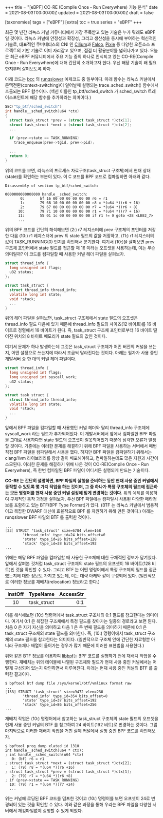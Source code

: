 +++
title = "[eBPF] CO-RE (Compile Once - Run Everywhere) 기능 분석"
date = 2021-08-03T00:00:00Z
updated = 2021-08-03T00:00:00Z
draft = false

[taxonomies]
tags = ["eBPF"]
[extra]
toc = true
series = "eBPF"
+++

최근 몇 년간 리눅스 커널 커뮤니티에서 가장 주목받고 있는 기술은 누가 뭐래도 eBPF 일 것이다. 리눅스 커널에 안정성과 확장성, 그리고 생산성을 동시에 부여하는 혁신적인 기술로, 대표적인 쿠버네티스의 CNI 인 [Cilium](https://cilium.io/)과 [Falco](https://falco.org/), [Pixie](https://pixielabs.ai/) 등 다양한 오픈소스 프로젝트의 기반 기술로 이미 자리잡고 있으며, 점점 더 활용분야를 넓혀나가고 있다. 오늘은 최근 eBPF 커뮤니티에서 주요 기능 중의 하나로 인식되고 있는 CO-RE(Compile Once - Run Everywhere)에 대해 간단히 소개하고자 한다. 우선 해당 기술이 왜 필요한지부터 살펴보도록 하자.

아래 코드는 [bcc](https://github.com/iovisor/bcc) 의 [runqslower](https://github.com/iovisor/bcc/blob/master/libbpf-tools/runqslower.bpf.c) 예제코드 중 일부이다. 아래 함수는 리눅스 커널에서 문맥전환(context-switching)이 일어날때 실행되는 trace_sched_switch() 함수에서 호출되는 BPF 함수이다. (섹션 이름인 tp_btf/sched_switch 가 sched_switch 트레이스포인트에 해당 함수를 추가하라는 의미이다.)

```c
SEC("tp_btf/sched_switch")
int handle__sched_switch(u64 *ctx)
{
  struct task_struct *prev = (struct task_struct *)ctx[1];
  struct task_struct *next = (struct task_struct *)ctx[2];
  ...

  if (prev->state == TASK_RUNNING)
    trace_enqueue(prev->tgid, prev->pid);

  ...
  return 0;
}
```

위의 코드를 보면, 리눅스의 프로세스 자료구조(task_struct 구조체)에서 현재 상태(state)를 확인하는 부분이 있다. 이 C 코드를 BPF 코드로 컴파일하면 아래와 같다.

```
Disassembly of section tp_btf/sched_switch:

0000000000000000 handle__sched_switch:
       0:       bf 16 00 00 00 00 00 00 r6 = r1
       1:       79 68 10 00 00 00 00 00 r8 = *(u64 *)(r6 + 16)
       2:       79 67 08 00 00 00 00 00 r7 = *(u64 *)(r6 + 8)
      10:       79 71 10 00 00 00 00 00 r1 = *(u64 *)(r7 + 16)
      11:       55 01 1c 00 00 00 00 00 if r1 != 0 goto +28 <LBB2_7>
      ...
```

위의 BPF 코드를 간단히 해석해보면 (2:) r7 레지스터에 prev 구조체의 포인터를 저장한 다음 (10:) r1 레지스터에 prev 의 state 필드의 값을 저장하고, (11:) r1 레지스터의 값이 TASK_RUNNING(0) 인지를 확인해서 분기한다. 여기서 (10:)을 살펴보면 prev 구조체 포인터에서 state 필드를 접근할 때 16 이라는 오프셋을 사용하는데, 이는 무슨 의미일까? 이 코드를 컴파일할 때 사용한 커널 헤더 파일을 살펴보자.

```c
struct thread_info {
  long unsigned int flags;
  u32 status;
};

struct task_struct {
  struct thread_info thread_info;
  volatile long int state;
  void *stack;
  ...
}
```

위의 헤더 파일을 살펴보면, task_struct 구조체에서 state 필드의 오프셋은 thread_info 필드 다음에 있기 때문에 thread_info 필드의 사이즈(12 바이트)를 16 바이트로 정렬해서 16 바이트가 된다. 즉, task_struct 구조체 포인터로부터 16 바이트 떨어진 위치의 8 바이트 메모리가 state 필드의 값인 것이다.

여기서 문제가 하나 발생하는데 그것은 task_struct 구조체가 어떤 버전의 커널을 쓰는지, 어떤 설정으로 쓰는지에 따라서 조금씩 달라진다는 것이다. 아래는 필자가 사용 중인 개발서버 중 한 대의 커널 헤더 파일이다.

```c
struct thread_info {
  long unsigned int flags;
  long unsigned int syscall_work;
  u32 status;
};

struct task_struct {
  struct thread_info thread_info;
  volatile long int state;
  void *stack;
  ...
}
```

앞에서 BPF 파일을 컴파일할 때 사용했던 커널 헤더와 달리 thread_info 구조체에 syscall_work 라는 필드가 추가되어있다. 이 개발서버에서 앞에서 컴파일한 BPF 파일을 그대로 사용하다면 state 필드의 오프셋이 잘못되어있기 때문에 심각한 오류가 발생할 것이다. 기존에는 이러한 문제를 해결하기 위해 BPF 파일을 사용하는 서버에서 매번 직접 BPF 파일을 컴파일해서 사용을 했다. 하지만 BPF 파일을 컴파일하기 위해서는 clang/llvm 라이브러리를 항상 같이 배포해야하고, 컴파일하는데도 많은 자원과 시간이 소모된다. 이러한 문제를 해결하기 위해 나온 것이 CO-RE(Compile Once - Run Everywhere), 즉 한번 컴파일된 BPF 파일이 어디서든 실행되게 만드는 기술이다.

**CO-RE 는 간단히 설명하면, BPF 파일의 실행을 준비하는 동안 현재 사용 중인 커널에서 동작할 수 있도록 몇 가지 작업을 하는 것이며, 그 중 하나가 특정 구조체의 필드에 접근하는 모든 명령어를 현재 사용 중인 커널 설정에 맞게 변경하는 것이다.** 위의 예제를 이용하여 구체적인 동작 과정을 살펴보자. 우선 BPF 파일에는 컴파일시 사용된 다양한 메타정보를 포함하고 있는 BTF(BPF Type Format)가 있다. (BTF 는 리눅스 커널에서 범용적이고 복잡한 DWARF 대신에 효율적으로 BPF 를 지원하기 위해 만든 것이다.) 아래는 runqslower BPF 파일의 BTF 를 출력한 것이다.

```
...
[23] STRUCT 'task_struct' size=6784 vlen=168
        'thread_info' type_id=24 bits_offset=0
        'state' type_id=26 bits_offset=128
        'stack' type_id=28 bits_offset=192
...
```

위에는 해당 BPF 파일을 컴파일할 때 사용한 구조체에 대한 구체적인 정보가 담겨있다. 앞에서 살펴본 것처럼 task_struct 구조체의 state 필드의 오프셋이 16 바이트(128 비트)인 것을 확인할 수 있다. 그리고 BTF 는 어떤 명령어에서 특정 구조체의 필드를 접근했는지에 대한 정보도 가지고 있는데, 이는 대략 아래와 같이 구성되어 있다. (일반적으로 이러한 정보를 재배치(relocation) 정보라고 한다.)

| InstOff |  TypeName   | AccessStr |
| :-----: | :---------: | --------: |
|   10    | task_struct |       0:1 |

이를 해석해보면 (10:) 명령어에서 task_struct 구조체의 0:1 필드를 참고한다는 의미이다. 여기서 0:1 은 복잡한 구조체에서 특정 필드를 찾아가는 일종의 경로라고 보면 된다. 처음 0 은 자기 자신을 의미하고 다음 1 은 두 번째 필드를 의미하기 때문에 0:1 은 task_struct 구조체의 state 필드를 의미한다. 즉, (10:) 명령어에서 task_struct 구조체의 state 필드를 참고한다는 의미이다. (일반적으로 구조체 안에 간단한 자료형뿐 아니라 구조체나 배열이 들어가는 경우가 많기 때문에 이러한 표현법을 사용한다.)

위와 같은 BTF 정보를 이용하여 [libbpf](https://github.com/torvalds/linux/blob/master/tools/lib/bpf/libbpf.c)는 BPF 코드를 실행하기 전에 재배치 작업을 수행한다. 재배치는 위의 테이블에 나열된 구조체와 필드가 현재 사용 중인 커널에서는 어떻게 구성되어 있는지 확인하면서 이루어진다. 아래는 현재 사용 중인 커널의 BTF 를 출력한 결과이다.

```
$ bpftool btf dump file /sys/kernel/btf/vmlinux format raw
...
[133] STRUCT 'task_struct' size=9472 vlen=230
        'thread_info' type_id=354 bits_offset=0
        'state' type_id=37 bits_offset=192
        'stack' type_id=86 bits_offset=256
...
```

재배치 작업은 (10:) 명령어에서 참고하는 task_struct 구조체의 state 필드의 오프셋을 현재 사용 중인 커널의 BTF 를 참고하여 24 바이트(192 비트)로 변경하는 것이다. 그럼 마지막으로 이러한 재배치 작업을 거친 실제 커널에서 실행 중인 BPF 코드를 확인해보자.

```
$ bpftool prog dump xlated id 1310
int handle__sched_switch(u64 * ctx):
; int handle__sched_switch(u64 *ctx)
   0: (bf) r6 = r1
; struct task_struct *next = (struct task_struct *)ctx[2];
   1: (79) r8 = *(u64 *)(r6 +16)
; struct task_struct *prev = (struct task_struct *)ctx[1];
   2: (79) r7 = *(u64 *)(r6 +8)
; if (prev->state == TASK_RUNNING)
  10: (79) r1 = *(u64 *)(r7 +24)
  ...
```

위는 커널에 로딩된 BPF 코드를 덤프한 것이고 (10:) 명령어를 보면 오프셋이 24로 변경되어 있는 것을 확인할 수 있다. 이와 같은 과정을 통해 우리는 BPF 파일을 다양한 서버에서 재컴파일없이 실행할 수 있게 되었다.
